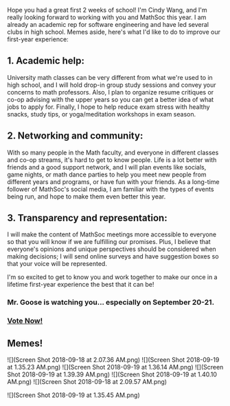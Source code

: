

Hope you had a great first 2 weeks of school! I'm Cindy Wang, and I'm really looking forward to working with you and MathSoc this year. I am already an academic rep for software engineering and have led several clubs in high school. Memes aside, here's what I'd like to do to improve our first-year experience:

## 1. Academic help:  

University math classes can be very different from what we're used to in high school, and I will hold drop-in group study sessions and convey your concerns to math professors. Also, I plan to organize resume critiques or co-op advising with the upper years so you can get a better idea of what jobs to apply for. Finally, I hope to help reduce exam stress with healthy snacks, study tips, or yoga/meditation workshops in exam season.

## 2. Networking and community: 

With so many people in the Math faculty, and everyone in different classes and co-op streams, it's hard to get to know people. Life is a lot better with friends and a good support network, and I will plan events like socials, game nights, or math dance parties to help you meet new people from different years and programs, or have fun with your friends. As a long-time follower of MathSoc's social media, I am familiar with the types of events being run, and hope to make them even better this year.

## 3. Transparency and representation: 
I will make the content of MathSoc meetings more accessible to everyone so that you will know if we are fulfilling our promises. Plus, I believe that everyone's opinions and unique perspectives should be considered when making decisions; I will send online surveys and have suggestion boxes so that your voice will be represented.

I'm so excited to get to know you and work together to make our once in a lifetime first-year experience the best that it can be!

### Mr. Goose is watching you... especially on September 20-21.














### [Vote Now!](https://tinyurl.com/mathsocvote)

## Memes!
![](Screen Shot 2018-09-18 at 2.07.36 AM.png)
![](Screen Shot 2018-09-19 at 1.35.23 AM.png)
![](Screen Shot 2018-09-19 at 1.36.14 AM.png)
![](Screen Shot 2018-09-19 at 1.39.39 AM.png)
![](Screen Shot 2018-09-19 at 1.40.10 AM.png)
![](Screen Shot 2018-09-18 at 2.09.57 AM.png)


![](Screen Shot 2018-09-19 at 1.35.45 AM.png)
